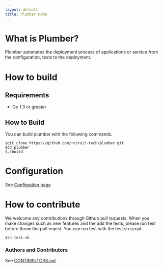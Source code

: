```yaml
---
layout: default
title: Plumber Home
---
```

# What is Plumber?

Plumber automates the deployment process of applications or service from the configuration, tests to the deployment.

# How to build

## Requirements

- Go 1.3 or greater

## How to Build

You can build plumber with the following commands.

    $git clone https://github.com/recruit-tech/plumber.git
    $cd plumber
    $./build

# Configuration

See [Configration page](config.html)

# How to contribute

We welcome any contributions through Github pull requests.
When you make changes such as new features and the add the tests, please run test before throw the pull reqest.
You can run test with the test.sh script.

    $sh test.sh

### Authors and Contributors

See [CONTRIBUTORS.md](https://github.com/recruit-tech/plumber/blob/master/CONTRIBUTORS.md).
